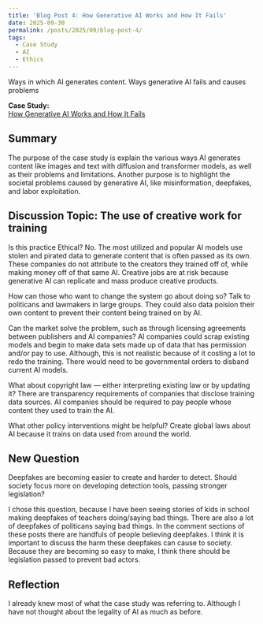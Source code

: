 ```yaml
---
title: 'Blog Post 4: How Generative AI Works and How It Fails'
date: 2025-09-30
permalink: /posts/2025/09/blog-post-4/
tags:
  - Case Study
  - AI
  - Ethics
---
```


Ways in which AI generates content. Ways generative AI fails and causes problems

**Case Study:**  
[How Generative AI Works and How It Fails](https://mit-serc.pubpub.org/pub/f3o5mpn6/release/1?readingCollection=3a6c54f1)

Summary
---
The purpose of the case study is explain the various ways AI generates content like images and text with diffusion and transformer models, as well as their problems and limitations. Another purpose is to highlight the societal problems caused by generative AI, like misinformation, deepfakes, and labor exploitation.

Discussion Topic: The use of creative work for training
---
Is this practice Ethical? No. The most utilized and popular AI models use stolen and pirated data to generate content that is often passed as its own. These companies do not attribute to the creators they trained off of, while making money off of that same AI. Creative jobs are at risk because generative AI can replicate and mass produce creative products.

How can those who want to change the system go about doing so? Talk to politicans and lawmakers in large groups. They could also data poision their own content to prevent their content being trained on by AI.

Can the market solve the problem, such as through licensing agreements between publishers and AI companies? AI companies could scrap existing models and begin to make data sets made up of data that has permission and/or pay to use. Although, this is not realistic because of it costing a lot to redo the training. There would need to be governmental orders to disband current AI models.

What about copyright law — either interpreting existing law or by updating it? There are transparency requirements of companies that disclose training data sources. AI companies should be required to pay people whose content they used to train the AI.

What other policy interventions might be helpful? Create global laws about AI because it trains on data used from around the world.


New Question
---

Deepfakes are becoming easier to create and harder to detect. Should society focus more on developing  detection tools, passing stronger legislation?

I chose this question, because I have been seeing stories of kids in school making deepfakes of teachers doing/saying bad things. There are also a lot of deepfakes of politicans saying bad things. In the comment sections of these posts there are handfuls of people believing deepfakes. I think it is important to discuss the harm these deepfakes can cause to society. Because they are becoming so easy to make, I think there should be legislation passed to prevent bad actors.

Reflection
---

I already knew most of what the case study was referring to. Although I have not thought about the legality of AI as much as before.